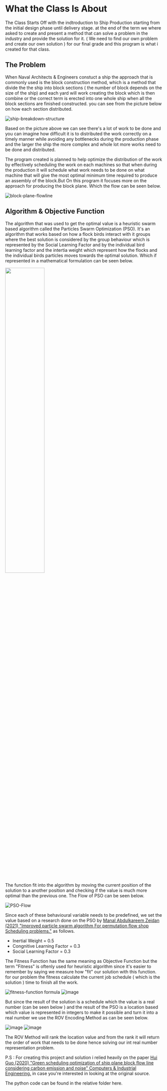 # What the Class Is About 
The Class Starts Off with the indtroduction to Ship Production starting from the initial design phase until delivery stage.
at the end of the term we where asked to create and present a method that can solve a problem in the industry and provide the solution for it. ( We need to find our own problem and create our own solution ) for our final grade and this program is what i created for that class.

## The Problem 

When Naval Architects & Engineers constuct a ship the approach that is commonly used is the block construction method, which is a method that divide the the ship into block sections ( the number of block depends on the size of the ship) and each yard will work creating the block which is then combine or the correct term is erected into one whole ship when all the block sections are finished constructed. you can see from the picture below on how each section distributed.

![ship-breakdown-structure](https://github.com/Lursios/projects/blob/main/College_Related_Projects/Ship_Production_Optimization_Class/Assets/Units-and-blocks-of-ships-hull-in-an-exploded-view.png)

Based on the picture above we can see there's a lot of work to be done and you can imagine how difficult it is to distributed the work correctly on a timely manner while avoiding any bottlenecks during the production phase and the larger the ship the more complex and whole lot more works need to be done and distributed.

The program created is planned to help optimize the distribution of the work by effectively scheduling the work on each machines so that when during the production it will schedule what work needs to be done on what machine that will give the most optimal minimum time required to produce an assembly of the block.But On this program it focuses more on the approach for producing the block plane. Which the flow can be seen below. 

![block-plane-flowline](https://github.com/Lursios/projects/blob/main/College_Related_Projects/Ship_Production_Optimization_Class/Assets/Plane%20Block%20Flow%20Diagram.png)

## Algorithm & Objective Function

The algorithm that was used to get the optimal value is a heuristic swarm based algorithm called the Particles Swarm Optimization (PSO).
It's an algorithm that works based on how a flock birds interact with it groups where the best solution is considered by the group behaviour which is represented by the Social Learning Factor and by the individual bird learning factor and the intertia weight which represent how the flocks and the individual birds particles moves towards the optimal solution. Which if represented in a mathematical formulation can be seen below.
  
<p float="center">
  <img src="https://github.com/Lursios/projects/blob/main/College_Related_Projects/Ship_Production_Optimization_Class/Assets/PSO-Update%20Function.png" width="50%" />
</p>

The function fit into the algorithm by moving the current position of the solution to a another position and checking if the value is much more optimal than the previous one. The Flow of PSO can be seen below.

![PSO-Flow](https://github.com/Lursios/projects/blob/main/College_Related_Projects/Ship_Production_Optimization_Class/Assets/PSO%20Flow%20Chart.png)


Since each of these behavioural variable needs to be predefined, we set the value based on a research done on the PSO by
[Manal Abdulkareem Zeidan (2021) "Improved particle swarm algorithm For permutation flow shop Scheduling problems."](https://rev-inv-ope.pantheonsorbonne.fr/sites/default/files/inline-files/42221-05.pdf) as follows. 

<ul>
  <li>Inertial Weight = 0.5</li> 
  <li>Congnitive Learning Factor = 0.3</li> 
  <li>Social Learning Factor = 0.3</li> 
</ul>

The Fitness Function has the same meaning as Objective Function but the term "Fitness" is oftenly used for heuristic algorithm since it's easier to remember by saying we measure how "fit" our solution with this function. for our problem the fitness calculate the current job schedule ( which is the solution ) time to finish all the work. 

![fitness-function formula](https://github.com/Lursios/projects/assets/88123655/7ecae77c-bbdf-4cce-a913-28b58a88b581)
![image](https://github.com/Lursios/projects/assets/88123655/3e120294-6a34-449b-95ce-6d7afb38c6b0)

But since the result of the solution is a schedule which the value is a real number (can be seen below ) and the result of the PSO is a location based which value is represented in integers to make it possible and turn it into a real number we use the ROV Encoding Method as can be seen below.

![image](https://github.com/Lursios/projects/assets/88123655/1262ffb9-b3a2-4d15-9ab9-03a13ef4ff4f)
![image](https://github.com/Lursios/projects/assets/88123655/1aeb580a-5ec5-410a-8998-e0f2ff91d0a9)

The ROV Method will rank the location value and from the rank it will return the order of work that needs to be done hence solving our int real number representation problem.

P.S : For creating this project and solution i relied heavily on the paper [Hui Guo (2020) "Green scheduling optimization of ship plane block flow line considering
carbon emission and noise" Computers & Industrial Engineering.](https://www.researchgate.net/publication/343220155_Green_scheduling_optimization_of_ship_plane_block_flow_line_considering_carbon_emission_and_noise) in case you're interested in looking at the original source.

The python code can be found in the relative folder here.

















